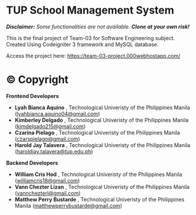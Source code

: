 # TUP School Management System
***Disclaimer:** Some functionalities are not available. **Clone at your own risk!***

This is the final project of Team-03 for Software Engineering subject. Created Using Codeigniter 3 framework and MySQL database.

Access the project here: https://team-03-project.000webhostapp.com/


# ©  Copyright 
**Frontend Developers**
* **Lyah Bianca Aquino** , Technological Univeristy of the Philippines Manila (lyahbianca.aquino04@gmail.com)
* **Kimberley Delgado** , Technological Univeristy of the Philippines Manila (kimdelgado215@gmail.com)
* **Czarina Pielago** , Technological Univeristy of the Philippines Manila (czarspielago@gmail.com)
* **Harold Jay Talavera** , Technological Univeristy of the Philippines Manila (haroldjay.talavera@tup.edu.ph)

**Backend Developers**
* **William Cris Hod** , Technological Univeristy of the Philippines Manila (williamcris18@gmail.com)
* **Vann Chezter Lizan** , Technological Univeristy of the Philippines Manila (vannchezterl@gmail.com)
* **Matthew Perry Bustarde** , Technological Univeristy of the Philippines Manila (matthewperrybustarde@gmail.com)

